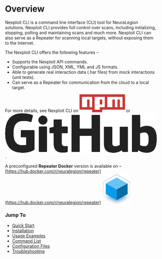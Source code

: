 # Overview
Nexploit CLI is a command line interface (CLI) tool for NeuraLegion solutions. Nexploit CLI provides full control over scans, including initializing, stopping, polling and maintaining scans and much more. Nexploit CLI can also serve as a Repeater for scanning local targets, without exposing them to the Internet.

The Nexploit CLI offers the following features –
* Supports the Nexploit API commands.
* Configurable using JSON, XML, YML and JS formats.
* Able to generate real interaction data (.har files) from mock interactions (unit tests).
* Can serve as a Repeater for communication from the cloud to a local target.

For more details, see Nexploit CLI on [![npm](media/npm.png ':size=3%')](https://www.npmjs.com/package/@neuralegion/nexploit-cli) or [![github](media/github.png ':size=4%')](https://github.com/NeuraLegion/nexploit-cli#readme).

A preconfigured **Repeater Docker** version is available on – [https://hub.docker.com/r/neuralegion/repeater](https://hub.docker.com/r/neuralegion/repeater) ![docker](media/docker.png ':size=2%')

### Jump To <!-- {docsify-ignore} -->
- [Quick Start](guide/np-cli/quickstart.md)
- [Installation](guide/np-cli/installation.md)
- [Usage Examples](guide/np-cli/usage-examples.md)
- [Command List](guide/np-cli/command-list.md)
- [Configuration Files](guide/np-cli/configuration-files.md)
- [Troubleshooting](guide/np-cli/troubleshooting.md)